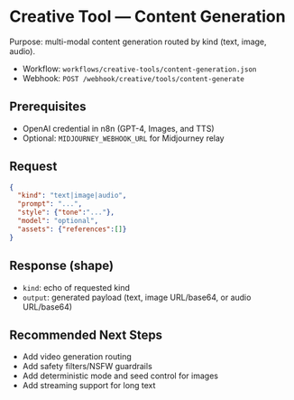 # Creative Tool — Content Generation

Purpose: multi-modal content generation routed by kind (text, image, audio).

- Workflow: `workflows/creative-tools/content-generation.json`
- Webhook: `POST /webhook/creative/tools/content-generate`

## Prerequisites
- OpenAI credential in n8n (GPT-4, Images, and TTS)
- Optional: `MIDJOURNEY_WEBHOOK_URL` for Midjourney relay

## Request
```json
{
  "kind": "text|image|audio",
  "prompt": "...",
  "style": {"tone":"..."},
  "model": "optional",
  "assets": {"references":[]}
}
```

## Response (shape)
- `kind`: echo of requested kind
- `output`: generated payload (text, image URL/base64, or audio URL/base64)

## Recommended Next Steps
- Add video generation routing
- Add safety filters/NSFW guardrails
- Add deterministic mode and seed control for images
- Add streaming support for long text
